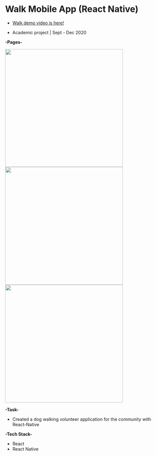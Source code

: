 # Walk Mobile App (React Native)

- [Walk demo video is here!](http://bit.ly/3nKmUeD)

- Academic project | Sept - Dec 2020

**-Pages-**

<img height="380" width="Auto" src="https://user-images.githubusercontent.com/55810731/103147293-e7406680-4708-11eb-8d53-dfef7619a38e.png" />
<img height="380" width="Auto" src="https://user-images.githubusercontent.com/55810731/103147297-f1626500-4708-11eb-8c90-1b831da44544.png" />
<img height="380" width="Auto" src="https://user-images.githubusercontent.com/55810731/103147307-03dc9e80-4709-11eb-813c-b801782f7b06.png" />



  
**-Task-**
-	Created a dog walking volunteer application for the community with React-Native

  
**-Tech Stack-**
- React
- React Native
